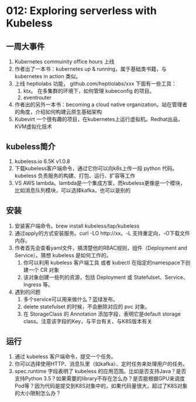 # 012: Exploring serverless with Kubeless

## 一周大事件

1. Kubernetes commuinity office hours 上线
2. 作者出了一本书：kubernetes up & running，属于基础类书籍，与 kubernetes in action 类似。
3. 上线 heptiolabs 功能， github.com/heptiolabs/xxx 下面有一些工具：
   1. ktx。 在多集群的环境下，如何管理 kubeconfig 的项目。
   2. eventrouter
4. 作者出的另外一本书：becoming a cloud native organization。站在管理者的角度，介绍如何构建云原生基础架构
5. Kubevirt 一个很有趣的项目，在kubernetes上运行虚拟机。Redhat出品，KVM虚拟化技术

## kubeless简介

1. kubeless.io   6.5K v1.0.8
2. 下载kubeless客户端命令，通过它你可以向k8s上传一段 python 代码。kubeless 负责服务的构建、打包、运行、扩容等工作
3. VS AWS lambda。lambda是一个集成方案，而kubeless更像是一个模块，比如消息队列模块，可以选择kafka，也可以是别的

## 安装

1. 安装客户端命令。brew install kubeless/tap/kubeless
2. 通过apply的方式安装服务。curl -LO http://xx。-L 支持重定向，-O下载文件内存。
3. 作者首先会查看yaml文件，搞清楚他的RBAC规则，组件（Deployment and Service）。猜想 kubeless 是如何工作的。
   1. 你可以利用 kubeless 客户端工具 或者 kubectl 在指定的namespace下创建一个 CR 对象
   2. 该对象创建一些列的资源，包括 Deployment 或 Statefulset、Service、Ingress 等。
4. 遇到的问题
   1. 多个service可以用来做什么？蓝绿发布。
   2. delete statefulset 的时候，不会删除对应的 pvc 对象。
   3. 在 StorageClass 的 Annotation 添加字段，表明它是default storage class。注意该字段的Key，与平台有关，与K8S版本有关

## 运行

1. 通过 kubeless 客户端命令，提交一个任务。
2. 你可以选择使用HTTP、消息队里（如kafka）、定时任务来处理用户的任务。
3. spec.runtime 字段表明了 kubeless 的应用范围。比如是否支持Java？是否支持Python 3.5？如果需要的library不存在怎么办？是否能根据GPU来调度Pod等？因为代码是提交到K8S对象中的，如果代码量很大，超过了K8S对象的大小限制怎么办？

